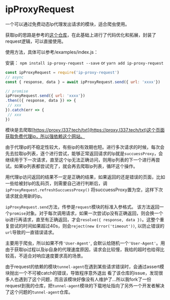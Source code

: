 # ipProxyRequest

一个可以通过免费动态Ip代理发出请求的模块，适合爬虫使用。

获取ip的思路是参考的[这个仓库](https://github.com/kongtianyi/freeProxySpider)，在此基础上进行了代码优化和拓展，封装了request逻辑，可以直接使用。

使用方法，具体可以参考/examples/index.js：

安装：
`npm install ip-proxy-request --save`
or
`yarn add ip-proxy-request`

```javascript
const ipProxyRequest = require('ip-proxy-request')
// async
const { response, data } = await ipProxyRequest.send({ url: 'xxxx'})

// promise
ipProxyRequest.send({ url: 'xxxx'})
.then(({ response, data }) => {
 // xxx
}).catch(err => {
 // xxx
})
```

模块是去爬取[https://proxy.l337.tech/txt](https://proxy.l337.tech/txt)这个页面获取免费代理ip，所以强依赖这个网站。

由于代理ip的不稳定性较大，有些ip的有效期也短。进行多次请求的时候，每次会先去拉取ip列表，逐个进行尝试，能够正常返回请求的Ip就是`succuessProxy`，会继续用于下一次请求，直至这个ip无法正确访问，则用ip列表的下一个进行再尝试。如果ip列表都尝试完了，就会再去爬取ip列表，循环这个操作。

用代理ip访问返回的结果不一定是正确的结果，如果返回的还是错误的页面，比如一些给被封Ip的乱码页，则需要自己进行判断后，调`ipProxyRequest.refreshSuccuessProxy()` 将succuessProxy置为空，这样下次请求就会用新的ip。

`ipProxyRequest.send`方法，传参是`request`模块的标准入参格式。
该方法返回一个`promise`对象。对于每次调用请求，如果一次尝试ip没有正确返回，则会换一个ip进行再请求，直至有正确返回，才会`resolve({ response, data })`。这整个重复尝试的时间如果超过40s，则会`reject(new Error('timeout'))`, 以防止错误的`url`导致的一直错误请求。

主要用于爬虫，所以如果不传`'User-Agent'`, 会默认给随机一个`'User-Agent'`。用由于获取ip过程以及ip自身的代理速度原因，请求会比较慢，我给的超时也给得比较高，不适合对响应速度要求高的场景。

由于request的依赖的模块`tunnel-agent`在遇到某些请求错误时，会通过assert模块抛出一个不可被catch的错误，导致程序意外退出 看了该仓库的issue，发现很多人也遇到了这个问题，而且该模块好像没有人维护了...所以我fork了一份request到我的仓库，把`tunnel-agent`模块的下载地址指向了另外一个开发者解决了这个问题的`tunnel-agent`仓库。